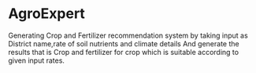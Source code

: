 # AgroExpert
Generating Crop and Fertilizer recommendation system by taking input as District name,rate of soil nutrients and climate details And generate the results that is Crop and fertilizer for crop which is suitable according to given input rates.

